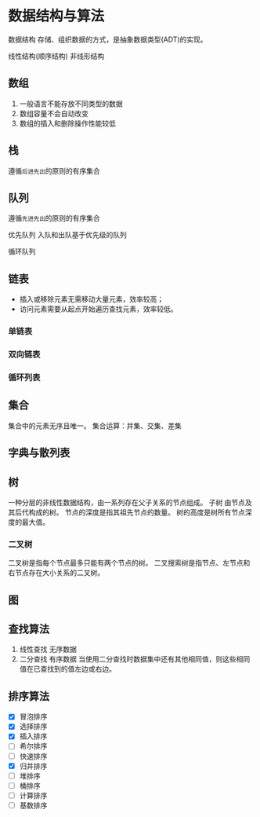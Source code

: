 # 数据结构与算法

数据结构
存储、组织数据的方式，是抽象数据类型(ADT)的实现。

线性结构(顺序结构)
非线形结构

## 数组

1. 一般语言不能存放不同类型的数据
2. 数组容量不会自动改变
3. 数组的插入和删除操作性能较低

## 栈

遵循`后进先出`的原则的有序集合

## 队列

遵循`先进先出`的原则的有序集合

优先队列
入队和出队基于优先级的队列

循环队列

## 链表

- 插入或移除元素无需移动大量元素，效率较高；
- 访问元素需要从起点开始遍历查找元素，效率较低。

### 单链表

### 双向链表

### 循环列表

## 集合

集合中的元素无序且唯一。
集合运算：并集、交集、差集

## 字典与散列表

## 树

一种分层的非线性数据结构，由一系列存在父子关系的节点组成。
子树 由节点及其后代构成的树。
节点的深度是指其祖先节点的数量。
树的高度是树所有节点深度的最大值。

### 二叉树

二叉树是指每个节点最多只能有两个节点的树。
二叉搜索树是指节点、左节点和右节点存在大小关系的二叉树。

## 图

## 查找算法

1. 线性查找 无序数据
2. 二分查找 有序数据 当使用二分查找时数据集中还有其他相同值，则这些相同值在已查找到的值左边或右边。

## 排序算法

- [x]  冒泡排序
- [x]  选择排序
- [x] 插入排序
- [ ] 希尔排序
- [ ] 快速排序
- [x] 归并排序
- [ ] 堆排序
- [ ] 桶排序
- [ ] 计算排序
- [ ] 基数排序
